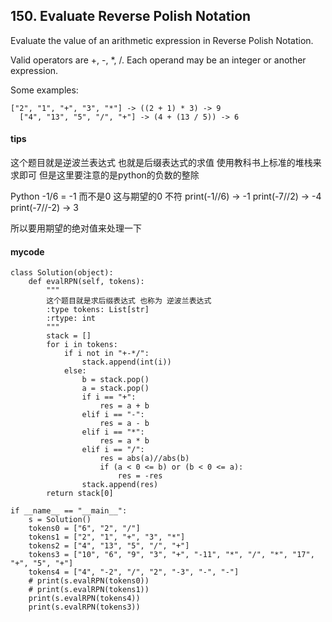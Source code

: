 ## 150. Evaluate Reverse Polish Notation

Evaluate the value of an arithmetic expression in Reverse Polish Notation.

Valid operators are +, -, *, /. Each operand may be an integer or another expression.

Some examples:

```
["2", "1", "+", "3", "*"] -> ((2 + 1) * 3) -> 9
  ["4", "13", "5", "/", "+"] -> (4 + (13 / 5)) -> 6
```


#### tips
这个题目就是逆波兰表达式 也就是后缀表达式的求值 使用教科书上标准的堆栈来求即可
但是这里要注意的是python的负数的整除

Python
-1/6 = -1 而不是0 这与期望的0 不符
    print(-1//6)  -> -1
    print(-7//2)  -> -4
    print(-7//-2) -> 3
    
所以要用期望的绝对值来处理一下


#### mycode
```
class Solution(object):
    def evalRPN(self, tokens):
        """
        这个题目就是求后缀表达式 也称为 逆波兰表达式
        :type tokens: List[str]
        :rtype: int
        """
        stack = []
        for i in tokens:
            if i not in "+-*/":
                stack.append(int(i))
            else:
                b = stack.pop()
                a = stack.pop()
                if i == "+":
                    res = a + b
                elif i == "-":
                    res = a - b
                elif i == "*":
                    res = a * b
                elif i == "/":
                    res = abs(a)//abs(b)
                    if (a < 0 <= b) or (b < 0 <= a):
                        res = -res
                stack.append(res)
        return stack[0]

if __name__ == "__main__":
    s = Solution()
    tokens0 = ["6", "2", "/"]
    tokens1 = ["2", "1", "+", "3", "*"]
    tokens2 = ["4", "13", "5", "/", "+"]
    tokens3 = ["10", "6", "9", "3", "+", "-11", "*", "/", "*", "17", "+", "5", "+"]
    tokens4 = ["4", "-2", "/", "2", "-3", "-", "-"]
    # print(s.evalRPN(tokens0))
    # print(s.evalRPN(tokens1))
    print(s.evalRPN(tokens4))
    print(s.evalRPN(tokens3))
```

